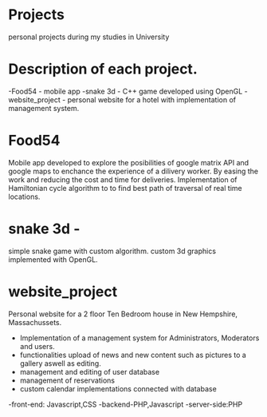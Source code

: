 # Projects
personal projects during my studies in University

# Description of each project.
-Food54 - mobile app
-snake 3d - C++ game developed using OpenGL
-website_project - personal website for a hotel with implementation of management system.

# Food54
Mobile app developed to explore the posibilities of google matrix API and google maps to enchance the experience of a dilivery worker. By easing the work and reducing the cost and time for deliveries.
Implementation of Hamiltonian cycle algorithm to to find best path of traversal of real time locations.

# snake 3d - 
simple snake game with custom algorithm.
custom 3d graphics implemented with OpenGL.

# website_project
Personal website for a 2 floor Ten Bedroom house in New Hempshire, Massachussets.
- Implementation of a management system for Administrators, Moderators and users.
- functionalities upload of news and new content such as pictures to a gallery aswell as editing.
- management and editing of user database 
- management of reservations
- custom calendar implementations connected with database

-front-end: Javascript,CSS
-backend-PHP,Javascript
-server-side:PHP
